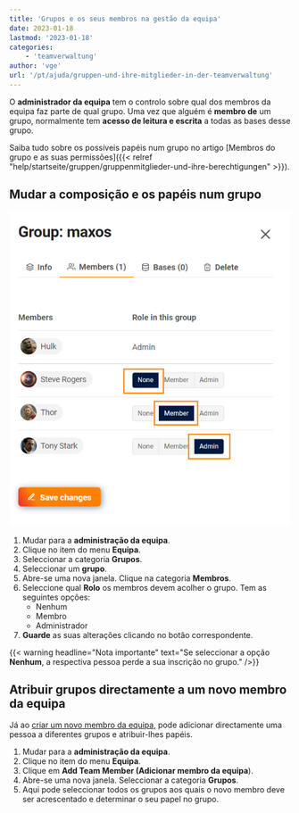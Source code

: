 ```yaml
---
title: 'Grupos e os seus membros na gestão da equipa'
date: 2023-01-18
lastmod: '2023-01-18'
categories:
    - 'teamverwaltung'
author: 'vge'
url: '/pt/ajuda/gruppen-und-ihre-mitglieder-in-der-teamverwaltung'
---
```


O **administrador da equipa** tem o controlo sobre qual dos membros da equipa faz parte de qual grupo. Uma vez que alguém é **membro de** um grupo, normalmente tem **acesso de leitura e escrita** a todas as bases desse grupo.

Saiba tudo sobre os possíveis papéis num grupo no artigo [Membros do grupo e as suas permissões]({{< relref "help/startseite/gruppen/gruppenmitglieder-und-ihre-berechtigungen" >}}).

## Mudar a composição e os papéis num grupo

![Gerir os membros do grupo na administração da equipa](images/Gruppe-verwalten.png)

1. Mudar para a **administração da equipa**.
2. Clique no item do menu **Equipa**.
3. Seleccionar a categoria **Grupos**.
4. Seleccionar um **grupo**.
5. Abre-se uma nova janela. Clique na categoria **Membros**.
6. Seleccione qual **Rolo** os membros devem acolher o grupo. Tem as seguintes opções:
    - Nenhum
    - Membro
    - Administrador
7. **Guarde** as suas alterações clicando no botão correspondente.

{{< warning  headline="Nota importante"  text="Se seleccionar a opção **Nenhum**, a respectiva pessoa perde a sua inscrição no grupo." />}}

## Atribuir grupos directamente a um novo membro da equipa

Já ao [criar um novo membro da equipa](https://seatable.io/pt/docs/teamverwaltung/ein-neues-teammitglied-hinzufuegen/), pode adicionar directamente uma pessoa a diferentes grupos e atribuir-lhes papéis.

1. Mudar para a **administração da equipa**.
2. Clique no item do menu **Equipa**.
3. Clique em **Add Team Member (Adicionar membro da equipa**).
4. Abre-se uma nova janela. Seleccionar a categoria **Grupos**.
5. Aqui pode seleccionar todos os grupos aos quais o novo membro deve ser acrescentado e determinar o seu papel no grupo.
